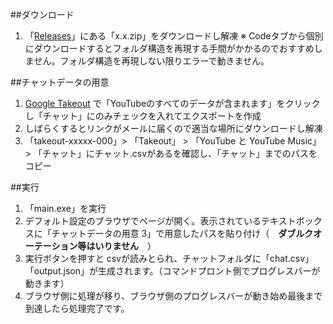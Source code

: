 ##ダウンロード

1. 「[Releases](https://github.com/tube22-ex/YoutubeChatHistoryViewer/releases/latest)」にある「x.x.zip」をダウンロードし解凍
※ Codeタブから個別にダウンロードするとフォルダ構造を再現する手間がかかるのでおすすめしません。フォルダ構造を再現しない限りエラーで動きません。

##チャットデータの用意
1. [Google Takeout](https://takeout.google.com/settings/takeout/custom/youtube
) で「YouTubeのすべてのデータが含まれます」をクリックし「チャット」にのみチェックを入れてエクスポートを作成
2. しばらくするとリンクがメールに届くので適当な場所にダウンロードし解凍
3. 「takeout-xxxxx-000」> 「Takeout」 > 「YouTube と YouTube Music」 > 「チャット」にチャット.csvがあるを確認し、「チャット」までのパスをコピー

##実行
1. 「main.exe」を実行
2. デフォルト設定のブラウザでページが開く。表示されているテキストボックスに「チャットデータの用意 3」で用意したパスを貼り付け（　**ダブルクオーテーション等はいりません**　）
3. 実行ボタンを押すと	csvが読みとられ、チャットフォルダに「chat.csv」「output.json」が生成されます。（コマンドプロント側でプログレスバーが動きます）
4. ブラウザ側に処理が移り、ブラウザ側のプログレスバーが動き始め最後まで到達したら処理完了です。
